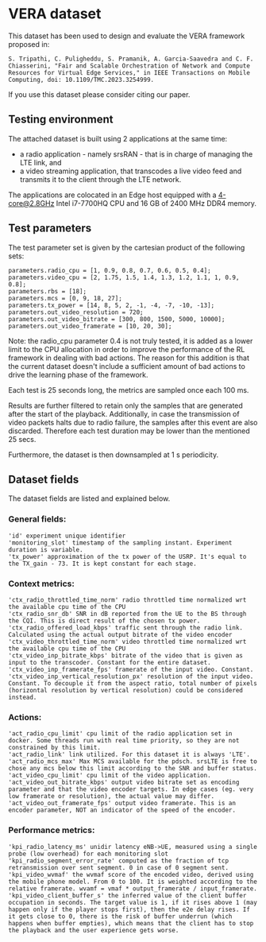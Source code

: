 # VERA dataset

This dataset has been used to design and evaluate the VERA framework proposed in:

```
S. Tripathi, C. Puligheddu, S. Pramanik, A. Garcia-Saavedra and C. F. Chiasserini, "Fair and Scalable Orchestration of Network and Compute Resources for Virtual Edge Services," in IEEE Transactions on Mobile Computing, doi: 10.1109/TMC.2023.3254999.
```
If you use this dataset please consider citing our paper.
## Testing environment

The attached dataset is built using 2 applications at the same time: 
- a radio application - namely srsRAN - that is in charge of managing the LTE link, and 
- a video streaming application, that transcodes a live video feed and transmits it to the client through the LTE network.

The applications are colocated in an Edge host equipped with a 4-core@2.8GHz Intel i7-7700HQ CPU and 16 GB of 2400 MHz DDR4 memory.

## Test parameters

The test parameter set is given by the cartesian product of the following sets:

```
parameters.radio_cpu = [1, 0.9, 0.8, 0.7, 0.6, 0.5, 0.4];
parameters.video_cpu = [2, 1.75, 1.5, 1.4, 1.3, 1.2, 1.1, 1, 0.9, 0.8];
parameters.rbs = [18];
parameters.mcs = [0, 9, 18, 27];
parameters.tx_power = [14, 8, 5, 2, -1, -4, -7, -10, -13];
parameters.out_video_resolution = 720;
parameters.out_video_bitrate = [300, 800, 1500, 5000, 10000];
parameters.out_video_framerate = [10, 20, 30];
```

Note: the radio_cpu parameter 0.4 is not truly tested, it is added as a lower limit to the CPU allocation in order to improve the performance of the RL framework in dealing with bad actions.
The reason for this addition is that the current dataset doesn't include a sufficient amount of bad actions to drive the learning phase of the framework.

Each test is 25 seconds long, the metrics are sampled once each 100 ms.

Results are further filtered to retain only the samples that are generated after the start of the playback. Additionally, in case the transmission of video packets halts due to radio failure, the samples after this event are also discarded. Therefore each test duration may be lower than the mentioned 25 secs.

Furthermore, the dataset is then downsampled at 1 s periodicity.

## Dataset fields
The dataset fields are listed and explained below.

### General fields:
```
'id' experiment unique identifier
'monitoring_slot' timestamp of the sampling instant. Experiment duration is variable.
'tx_power' approximation of the tx power of the USRP. It's equal to the TX_gain - 73. It is kept constant for each stage.
```

### Context metrics:
```
'ctx_radio_throttled_time_norm' radio throttled time normalized wrt the available cpu time of the CPU
'ctx_radio_snr_db' SNR in dB reported from the UE to the BS through the CQI. This is direct result of the chosen tx power.
'ctx_radio_offered_load_kbps' traffic sent through the radio link. Calculated using the actual output bitrate of the video encoder
'ctx_video_throttled_time_norm' video throttled time normalized wrt the available cpu time of the CPU
'ctx_video_inp_bitrate_kbps' bitrate of the video that is given as input to the transcoder. Constant for the entire dataset.
'ctx_video_inp_framerate_fps' framerate of the input video. Constant.
'ctx_video_inp_vertical_resolution_px' resolution of the input video. Constant. To decouple it from the aspect ratio, total number of pixels (horizontal resolution by vertical resolution) could be considered instead.
```

### Actions:
```
'act_radio_cpu_limit' cpu limit of the radio application set in docker. Some threads run with real time priority, so they are not constrained by this limit.
'act_radio_link' link utilized. For this dataset it is always 'LTE'.
'act_radio_mcs_max' Max MCS available for the pdsch. srsLTE is free to chose any mcs below this limit according to the SNR and buffer status.
'act_video_cpu_limit' cpu limit of the video application.
'act_video_out_bitrate_kbps' output video bitrate set as encoding parameter and that the video encoder targets. In edge cases (eg. very low framerate or resolution), the actual value may differ.
'act_video_out_framerate_fps' output video framerate. This is an encoder parameter, NOT an indicator of the speed of the encoder.
```

### Performance metrics:
```
'kpi_radio_latency_ms' unidir latency eNB->UE, measured using a single probe (low overhead) for each monitoring slot
'kpi_radio_segment_error_rate' computed as the fraction of tcp retransmission over sent segment. 0 in case of 0 segment sent.
'kpi_video_wvmaf' the wvmaf score of the encoded video, derived using the mobile phone model. From 0 to 100. It is weighted according to the relative framerate. wvamf = vmaf * output_framerate / input_framerate.
'kpi_video_client_buffer_s' the inferred value of the client buffer occupation in seconds. The target value is 1, if it rises above 1 (may happen only if the player stops first), then the e2e delay rises. If it gets close to 0, there is the risk of buffer underrun (which happens when buffer empties), which means that the client has to stop the playback and the user experience gets worse.
```